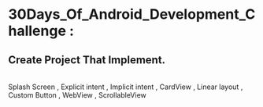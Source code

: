 # 30Days_Of_Android_Development_Challenge :
## Create Project That Implement.
<br> Splash Screen , Explicit intent , Implicit intent , CardView , Linear layout , Custom Button , WebView , ScrollableView
